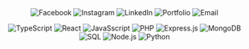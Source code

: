 <div align="center">
  <!-- Facebook -->
  <a href="https://facebook.com/profile.php?id=100093050435995" target="_blank" style="text-decoration: none;">
    <img src="https://img.shields.io/badge/Facebook-1877F2?style=for-the-badge&logo=facebook&logoColor=white&color=720e9e" alt="Facebook" style="border: none; padding: 0;"/>
  </a>

  <!-- Instagram -->
  <a href="https://instagram.com/yourprofile" target="_blank" style="text-decoration: none;">
    <img src="https://img.shields.io/badge/Instagram-E4405F?style=for-the-badge&logo=instagram&logoColor=white&color=4B0082" alt="Instagram" style="border: none; padding: 0;"/>
  </a>

  <!-- LinkedIn -->
  <a href="https://linkedin.com/in/bryanlomerio" target="_blank" style="text-decoration: none;">
    <img src="https://img.shields.io/badge/LinkedIn-0A66C2?style=for-the-badge&logo=linkedin&logoColor=white&color=4B0082" alt="LinkedIn" style="border: none; padding: 0;"/>
  </a>

  <!-- Portfolio -->
  <a href="https://lomerio.cloud" target="_blank" style="text-decoration: none;">
    <img src="https://img.shields.io/badge/Portfolio-000000?style=for-the-badge&logo=About&logoColor=white&color=4B0082" alt="Portfolio" style="border: none; padding: 0;"/>
  </a>

  <!-- Email -->
  <a href="mailto:bryanlomerioanino@gmail.com" target="_blank" style="text-decoration: none;">
    <img src="https://img.shields.io/badge/Email-D14836?style=for-the-badge&logo=gmail&logoColor=white&color=4B0082" alt="Email" style="border: none; padding: 0;"/>
  </a>
</div>
<div align="center">
  
  ![TypeScript](https://img.shields.io/badge/TypeScript-007ACC?style=for-the-badge&logo=typescript&logoColor=white&color=4B0082)
  ![React](https://img.shields.io/badge/React-61DAFB?style=for-the-badge&logo=react&logoColor=white&color=4B0082)
  ![JavaSscript](https://img.shields.io/badge/JavaScript-F7DF1E?style=for-the-badge&logo=javascript&logoColor=white&color=4B0082)
  ![PHP](https://img.shields.io/badge/PHP-777BB4?style=for-the-badge&logo=php&logoColor=white&color=4B0082)
  ![Express.js](https://img.shields.io/badge/Express.js-404D59?style=for-the-badge&logo=express&logoColor=white&color=4B0082)
  ![MongoDB](https://img.shields.io/badge/MongoDB-47A248?style=for-the-badge&logo=mongodb&logoColor=white&color=4B0082)
  ![SQL](https://img.shields.io/badge/SQL-4479A1?style=for-the-badge&logo=sql&logoColor=white&color=4B0082)
  ![Node.js](https://img.shields.io/badge/Node.js-339933?style=for-the-badge&logo=node.js&logoColor=white&color=4B0082)
  ![Python](https://img.shields.io/badge/Python-3776AB?style=for-the-badge&logo=python&logoColor=white&color=4B0082)

</div>
